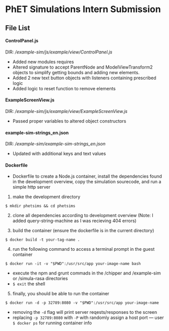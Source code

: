 PhET Simulations Intern Submission
==================================

## File List
#### ControlPanel.js
DIR: */example-sim/js/example/view/ControlPanel.js*
* Added new modules requires
* Altered signature to accept ParentNode and ModelViewTransform2 objects to simplify getting bounds and adding new elements.
* Added 2 new text button objects with listeners containing prescribed logic
* Added logic to reset function to remove elements

#### ExampleScreenView.js
DIR: */example-sim/js/example/view/ExampleScreenView.js*
* Passed proper variables to altered object constructors

#### example-sim-strings_en.json
DIR: */example-sim/example-sim-strings_en.json*
* Updated with additional keys and text values

#### Dockerfile
* Dockerfile to create a Node.js container, install the dependencies found in the development overview, copy the simulation sourecode, and run a simple http server
1. make the development directory
```
$ mkdir phetsims && cd phetsims
```

2. clone all dependencies according to development overview (Note: I added query-string-machine as I was recieving 404 errors)

3. build the container (ensure the dockerfile is in the current directory)
```
$ docker build -t your-tag-name .
```

4. run the following command to access a terminal prompt in the guest container
```
$ docker run -it -v "$PWD":/usr/src/app your-image-name bash
```
   * execute the npm and grunt commads in the /chipper and /example-sim or /simula-rasa directories
   * `$ exit` the shell

5. finally, you should be able to run the container
```
$ docker run -d -p 32789:8080 -v "$PWD":/usr/src/app your-image-name
```
   * removing the `-d` flag will print server reqests/responses to the screen
   * replacing `-p 32789:8080` with `-P` with randomly assign a host port — user `$ docker ps` for running container info


